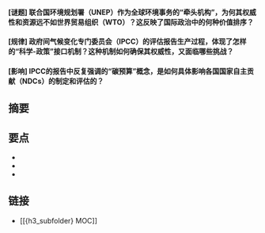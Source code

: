 #### [谜题] 联合国环境规划署（UNEP）作为全球环境事务的“牵头机构”，为何其权威性和资源远不如世界贸易组织（WTO）？这反映了国际政治中的何种价值排序？


#### [规律] 政府间气候变化专门委员会（IPCC）的评估报告生产过程，体现了怎样的“科学-政策”接口机制？这种机制如何确保其权威性，又面临哪些挑战？


#### [影响] IPCC的报告中反复强调的“碳预算”概念，是如何具体影响各国国家自主贡献（NDCs）的制定和评估的？


## 摘要


## 要点

- 
- 
- 

## 链接

- [[{h3_subfolder} MOC]]
